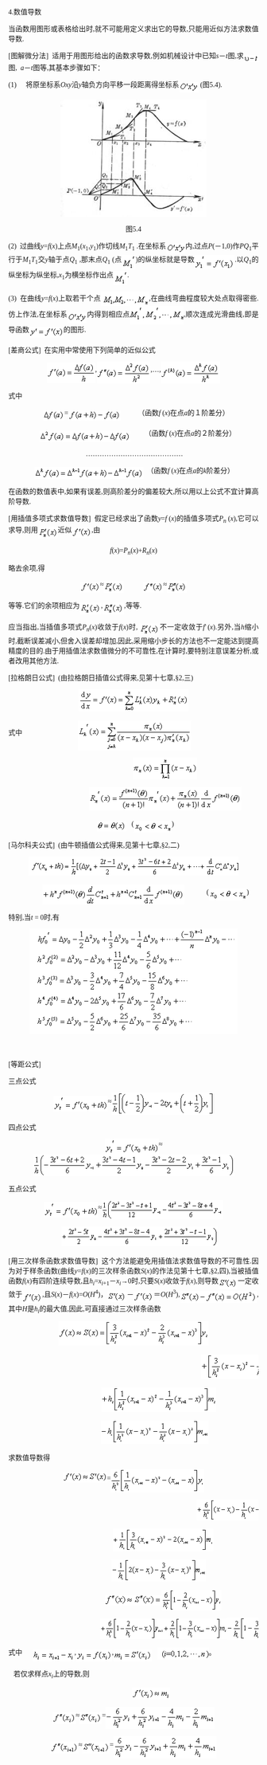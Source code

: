 <div class=Section1>
<p style='text-align:justify;text-justify:inter-ideograph'><span lang=EN-US
style='font-family:"Times New Roman"'>4.</span><span lang=ZH-CN>数值导数</span></p>
<p style='text-align:justify;text-justify:inter-ideograph'><span lang=ZH-CN>当函数用图形或表格给出时</span><span
lang=EN-US style='font-family:"Times New Roman"'>,</span><span lang=ZH-CN>就不可能用定义求出它的导数</span><span
lang=EN-US style='font-family:"Times New Roman"'>,</span><span lang=ZH-CN>只能用近似方法求数值导数</span><span
lang=EN-US style='font-family:"Times New Roman"'>.</span></p>
<p style='text-align:justify;text-justify:inter-ideograph'><span lang=EN-US
style='font-family:"Times New Roman"'>[</span><span lang=ZH-CN>图解微分法</span><span
lang=EN-US style='font-family:"Times New Roman"'>]&nbsp; </span><span
lang=ZH-CN>适用于用图形给出的函数求导数</span><span lang=EN-US style='font-family:"Times New Roman"'>,</span><span
lang=ZH-CN>例如机械设计中已知</span><i><span lang=EN-US style='font-family:"Times New Roman"'>s</span></i><span
lang=ZH-CN>－</span><i><span lang=EN-US style='font-family:"Times New Roman"'>t</span></i><span
lang=ZH-CN>图</span><span lang=EN-US style='font-family:"Times New Roman"'>,</span><span
lang=ZH-CN>求</span><i><sub><span lang=EN-US style='font-family:"Times New Roman"'><img
width=30 height=14 src="res/17e9d95da129bdd93c34fb6cc6aaaa52_5468_files/image002.gif"
u1:shapes="_x0000_i1025" align=absmiddle></span></sub></i><span lang=ZH-CN>图</span><span
lang=EN-US style='font-family:"Times New Roman"'>,&nbsp; <i>a</i></span><span
lang=ZH-CN>－</span><i><span lang=EN-US style='font-family:"Times New Roman"'>t</span></i><span
lang=ZH-CN>图等</span><span lang=EN-US style='font-family:"Times New Roman"'>,</span><span
lang=ZH-CN>其基本步骤如下：</span></p>
<p style='text-align:justify;text-justify:inter-ideograph'><span lang=EN-US
style='font-family:"Times New Roman"'>(1)</span><span lang=EN-US
style='font-size:7.0pt;font-family:"Times New Roman"'>&nbsp;&nbsp;&nbsp;&nbsp;&nbsp;&nbsp;&nbsp;
</span><span lang=ZH-CN>将原坐标系</span><i><span lang=EN-US style='font-family:
"Times New Roman"'>Oxy</span></i><span lang=ZH-CN>沿</span><i><span lang=EN-US
style='font-family:"Times New Roman"'>y</span></i><span lang=ZH-CN>轴负方向平移一段距离得坐标系</span><sub><span
lang=EN-US style='font-size:10.5pt;font-family:"Times New Roman"'><img
width=39 height=21 src="res/17e9d95da129bdd93c34fb6cc6aaaa52_5468_files/image004.gif"
u1:shapes="_x0000_i1026" align=absmiddle></span></sub><span lang=EN-US
style='font-family:"Times New Roman"'> (</span><span lang=ZH-CN>图</span><span
lang=EN-US style='font-family:"Times New Roman"'>5.4).</span></p>
<p align=center style='text-align:center'><span lang=EN-US style='font-family:
"Times New Roman"'><img width=294 height=235
src="res/17e9d95da129bdd93c34fb6cc6aaaa52_5468_files/image006.jpg" u1:shapes="_x0000_i1027"
align=absmiddle></span></p>
<p align=center style='text-align:center'><span lang=ZH-CN style='font-family:
宋体_GB2312'>图</span><span lang=EN-US style='font-family:"Times New Roman"'>5.4</span></p>
<p style='text-align:justify;text-justify:inter-ideograph'><span lang=EN-US
style='font-family:"Times New Roman"'>(2)&nbsp; </span><span lang=ZH-CN>过曲线</span><i><span
lang=EN-US style='font-family:"Times New Roman"'>y</span></i><span lang=EN-US
style='font-family:"Times New Roman"'>=<i>f</i>(<i>x</i>)</span><span
lang=ZH-CN>上点</span><i><span lang=EN-US style='font-family:"Times New Roman"'>M</span></i><sub><span
lang=EN-US style='font-family:"Times New Roman"'>1</span></sub><span
lang=EN-US style='font-family:"Times New Roman"'>(<i>x</i><sub>1</sub>,<i>y</i><sub>1</sub>)</span><span
lang=ZH-CN>作切线</span><i><span lang=EN-US style='font-family:"Times New Roman"'>M</span></i><sub><span
lang=EN-US style='font-family:"Times New Roman"'>1</span></sub><i><span
lang=EN-US style='font-family:"Times New Roman"'>T</span></i><sub><span
lang=EN-US style='font-family:"Times New Roman"'>1</span></sub><span
lang=EN-US style='font-family:"Times New Roman"'> .</span><span lang=ZH-CN>在坐标系</span><sub><span
lang=EN-US style='font-size:10.5pt;font-family:"Times New Roman"'><img
width=39 height=21 src="res/17e9d95da129bdd93c34fb6cc6aaaa52_5468_files/image007.gif"
u1:shapes="_x0000_i1035" align=absmiddle></span></sub><span lang=ZH-CN>内</span><span
lang=EN-US style='font-family:"Times New Roman"'>,</span><span lang=ZH-CN>过点</span><i><span
lang=EN-US style='font-family:"Times New Roman"'>P</span></i><span lang=EN-US
style='font-family:"Times New Roman"'>(</span><span lang=ZH-CN>－</span><span
lang=EN-US style='font-family:"Times New Roman"'>1,0)</span><span lang=ZH-CN>作</span><i><span
lang=EN-US style='font-family:"Times New Roman"'>PQ</span></i><sub><span
lang=EN-US style='font-family:"Times New Roman"'>1</span></sub><span
lang=ZH-CN>平行于</span><i><span lang=EN-US style='font-family:"Times New Roman"'>M</span></i><sub><span
lang=EN-US style='font-family:"Times New Roman"'>1</span></sub><i><span
lang=EN-US style='font-family:"Times New Roman"'>T</span></i><sub><span
lang=EN-US style='font-family:"Times New Roman"'>1</span></sub><span
lang=ZH-CN>交</span><i><span lang=EN-US style='font-family:"Times New Roman"'>y</span></i><span
lang=ZH-CN>轴于点</span><i><span lang=EN-US style='font-family:"Times New Roman"'>Q</span></i><sub><span
lang=EN-US style='font-family:"Times New Roman"'>1</span></sub><span
lang=EN-US style='font-family:"Times New Roman"'> ,</span><span lang=ZH-CN>那末点</span><i><span
lang=EN-US style='font-family:"Times New Roman"'>Q</span></i><sub><span
lang=EN-US style='font-family:"Times New Roman"'>1</span></sub><span
lang=EN-US style='font-family:"Times New Roman"'> (</span><span lang=ZH-CN>点</span><sub><span
lang=EN-US style='font-size:10.5pt;font-family:"Times New Roman"'><img
width=28 height=29 src="res/17e9d95da129bdd93c34fb6cc6aaaa52_5468_files/image009.gif"
u1:shapes="_x0000_i1036" align=absmiddle></span></sub><span lang=EN-US
style='font-family:"Times New Roman"'>)</span><span lang=ZH-CN>的纵坐标就是导数</span><sub><span
lang=EN-US style='font-size:10.5pt;font-family:"Times New Roman"'><img
width=81 height=29 src="res/17e9d95da129bdd93c34fb6cc6aaaa52_5468_files/image011.gif"
u1:shapes="_x0000_i1037" align=absmiddle></span></sub><span lang=EN-US
style='font-family:"Times New Roman"'>.</span><span lang=ZH-CN>以</span><i><span
lang=EN-US style='font-family:"Times New Roman"'>Q</span></i><sub><span
lang=EN-US style='font-family:"Times New Roman"'>1</span></sub><span
lang=ZH-CN>的纵坐标为纵坐标</span><span lang=EN-US style='font-family:"Times New Roman"'>,<i>x</i><sub>1</sub></span><span
lang=ZH-CN>为横坐标作出点</span><sub><span lang=EN-US style='font-size:10.5pt;
font-family:"Times New Roman"'><img width=28 height=28
src="res/17e9d95da129bdd93c34fb6cc6aaaa52_5468_files/image013.gif" u1:shapes="_x0000_i1038"
align=absmiddle></span></sub><span lang=EN-US style='font-family:"Times New Roman"'>.</span></p>
<p style='text-align:justify;text-justify:inter-ideograph'><span lang=EN-US
style='font-family:"Times New Roman"'>(3) &nbsp;</span><span lang=ZH-CN>在曲线</span><i><span
lang=EN-US style='font-family:"Times New Roman"'>y</span></i><span lang=EN-US
style='font-family:"Times New Roman"'>=<i>f</i>(<i>x</i>)</span><span
lang=ZH-CN>上取若干个点</span><span lang=EN-US style='font-family:"Times New Roman"'><img
width=97 height=29 src="res/17e9d95da129bdd93c34fb6cc6aaaa52_5468_files/1.gif" align=absmiddle>,</span><span
lang=ZH-CN>在曲线弯曲程度较大处点取得密些</span><span lang=EN-US style='font-family:"Times New Roman"'>.</span><span
lang=ZH-CN>仿上作法</span><span lang=EN-US style='font-family:"Times New Roman"'>,</span><span
lang=ZH-CN>在坐标系</span><sub><span lang=EN-US style='font-size:10.5pt;font-family:
"Times New Roman"'><img width=39 height=21
src="res/17e9d95da129bdd93c34fb6cc6aaaa52_5468_files/image017.gif" u1:shapes="_x0000_i1040"
align=texttop></span></sub><span lang=ZH-CN>内得到相应点</span><span lang=EN-US
style='font-family:"Times New Roman"'><img width=108 height=36
src="res/17e9d95da129bdd93c34fb6cc6aaaa52_5468_files/2.gif" align=absmiddle>,</span><span lang=ZH-CN>顺次连成光滑曲线</span><span
lang=EN-US style='font-family:"Times New Roman"'>,</span><span lang=ZH-CN>即是导函数</span><sub><span
lang=EN-US style='font-size:10.5pt;font-family:"Times New Roman"'><img
width=69 height=21 src="res/17e9d95da129bdd93c34fb6cc6aaaa52_5468_files/image024.gif"
u1:shapes="_x0000_i1044" align=absmiddle></span></sub><span lang=ZH-CN>的图形</span><span
lang=EN-US style='font-family:"Times New Roman"'>.</span></p>
<p style='text-align:justify;text-justify:inter-ideograph'><span lang=EN-US
style='font-family:"Times New Roman"'>[</span><span lang=ZH-CN>差商公式</span><span
lang=EN-US style='font-family:"Times New Roman"'>]&nbsp; </span><span
lang=ZH-CN>在实用中常使用下列简单的近似公式</span></p>
<p align=center style='text-align:center'><sub><span lang=EN-US
style='font-size:10.5pt;font-family:"Times New Roman"'><img width=97 height=41
src="res/17e9d95da129bdd93c34fb6cc6aaaa52_5468_files/image026.gif" u1:shapes="_x0000_i1045"
align=absmiddle></span></sub><span lang=EN-US style='font-family:"Times New Roman"'>,</span><sub><span
lang=EN-US style='font-size:10.5pt;font-family:"Times New Roman"'><img
width=108 height=44 src="res/17e9d95da129bdd93c34fb6cc6aaaa52_5468_files/image028.gif"
u1:shapes="_x0000_i1046" align=absmiddle></span></sub><span lang=EN-US
style='font-family:"Times New Roman"'>,…,</span><sub><span lang=EN-US
style='font-size:10.5pt;font-family:"Times New Roman"'><img width=119
height=44 src="res/17e9d95da129bdd93c34fb6cc6aaaa52_5468_files/image030.gif"
u1:shapes="_x0000_i1047" align=absmiddle></span></sub></p>
<p style='text-align:justify;text-justify:inter-ideograph'><span lang=ZH-CN>式中</span></p>
<p align=center style='text-align:center'><span lang=EN-US style='font-family:
"Times New Roman"'>&nbsp;&nbsp; </span><sub><span lang=EN-US style='font-size:
10.5pt;font-family:"Times New Roman"'><img width=43 height=21
src="res/17e9d95da129bdd93c34fb6cc6aaaa52_5468_files/image032.gif" u1:shapes="_x0000_i1048"
align=absmiddle></span></sub><span lang=EN-US style='font-family:"Times New Roman"'>=</span><sub><span
lang=EN-US style='font-size:10.5pt;font-family:"Times New Roman"'><img
width=105 height=21 src="res/17e9d95da129bdd93c34fb6cc6aaaa52_5468_files/image034.gif"
u1:shapes="_x0000_i1049" align=absmiddle></span></sub><span lang=EN-US
style='font-family:"Times New Roman"'>&nbsp;&nbsp;&nbsp;
&nbsp;&nbsp;&nbsp;&nbsp;&nbsp; </span><span lang=ZH-CN>（函数</span><i><span
lang=EN-US style='font-family:"Times New Roman"'>f </span></i><span lang=EN-US
style='font-family:"Times New Roman"'>(<i>x</i>)</span><span lang=ZH-CN>在点</span><i><span
lang=EN-US style='font-family:"Times New Roman"'>a</span></i><span lang=ZH-CN>的１阶差分）</span></p>
<p align=center style='text-align:center'><span lang=ZH-CN>　</span><span
lang=ZH-CN style='font-family:"Times New Roman"'> </span><sub><span lang=EN-US
style='font-size:10.5pt;font-family:"Times New Roman"'><img width=183
height=24 src="res/17e9d95da129bdd93c34fb6cc6aaaa52_5468_files/image036.gif"
u1:shapes="_x0000_i1050" align=absmiddle></span></sub><span lang=EN-US
style='font-family:"Times New Roman"'>&nbsp;&nbsp;</span><span lang=ZH-CN>　</span><span
lang=EN-US style='font-family:"Times New Roman"'>&nbsp; </span><span
lang=ZH-CN>（函数</span><i><span lang=EN-US style='font-family:"Times New Roman"'>f
</span></i><span lang=EN-US style='font-family:"Times New Roman"'>(<i>x</i>)</span><span
lang=ZH-CN>在点</span><i><span lang=EN-US style='font-family:"Times New Roman"'>a</span></i><span
lang=ZH-CN>的２阶差分）</span></p>
<p align=center style='text-align:center'><span lang=EN-US style='font-family:
"Times New Roman"'>&nbsp;……………………………………</span></p>
<p align=center style='text-align:center'><span lang=EN-US style='font-family:
"Times New Roman"'>&nbsp;</span><sub><span lang=EN-US style='font-size:10.5pt;
font-family:"Times New Roman"'><img width=219 height=24
src="res/17e9d95da129bdd93c34fb6cc6aaaa52_5468_files/image038.gif" u1:shapes="_x0000_i1051"
align=absmiddle></span></sub><span lang=EN-US style='font-family:"Times New Roman"'>&nbsp;
</span><span lang=ZH-CN>（函数</span><i><span lang=EN-US style='font-family:"Times New Roman"'>f
</span></i><span lang=EN-US style='font-family:"Times New Roman"'>(<i>x</i>)</span><span
lang=ZH-CN>在点</span><i><span lang=EN-US style='font-family:"Times New Roman"'>a</span></i><span
lang=ZH-CN>的</span><i><span lang=EN-US style='font-family:"Times New Roman"'>k</span></i><span
lang=ZH-CN>阶差分）</span></p>
<p style='text-align:justify;text-justify:inter-ideograph'><span lang=ZH-CN>在函数的数值表中</span><span
lang=EN-US style='font-family:"Times New Roman"'>,</span><span lang=ZH-CN>如果有误差</span><span
lang=EN-US style='font-family:"Times New Roman"'>,</span><span lang=ZH-CN>则高阶差分的偏差较大</span><span
lang=EN-US style='font-family:"Times New Roman"'>,</span><span lang=ZH-CN>所以用以上公式不宜计算高阶导数</span><span
lang=EN-US style='font-family:"Times New Roman"'>.</span></p>
<p style='text-align:justify;text-justify:inter-ideograph'><span lang=EN-US
style='font-family:"Times New Roman"'>[</span><span lang=ZH-CN>用插值多项式求数值导数</span><span
lang=EN-US style='font-family:"Times New Roman"'>]&nbsp; </span><span
lang=ZH-CN>假定已经求出了函数</span><i><span lang=EN-US style='font-family:"Times New Roman"'>y</span></i><span
lang=EN-US style='font-family:"Times New Roman"'>=<i>f </i>(<i>x</i>)</span><span
lang=ZH-CN>的插值多项式</span><i><span lang=EN-US style='font-family:"Times New Roman"'>P<sub>n</sub></span></i><span
lang=EN-US style='font-family:"Times New Roman"'> (<i>x</i>),</span><span
lang=ZH-CN>它可以求导</span><span lang=EN-US style='font-family:"Times New Roman"'>,</span><span
lang=ZH-CN>则用</span><sub><span lang=EN-US style='font-size:10.5pt;font-family:
"Times New Roman"'><img width=40 height=24
src="res/17e9d95da129bdd93c34fb6cc6aaaa52_5468_files/image040.gif" u1:shapes="_x0000_i1052"
align=absmiddle></span></sub><span lang=ZH-CN>近似</span><sub><span lang=EN-US
style='font-size:10.5pt;font-family:"Times New Roman"'><img width=40 height=21
src="res/17e9d95da129bdd93c34fb6cc6aaaa52_5468_files/image042.gif" u1:shapes="_x0000_i1053"
align=absmiddle></span></sub><span lang=EN-US style='font-family:"Times New Roman"'>,</span><span
lang=ZH-CN>由</span></p>
<p align=center style='text-align:center'><i><span lang=EN-US style='font-family:
"Times New Roman"'>f</span></i><span lang=EN-US style='font-family:"Times New Roman"'>(<i>x</i>)=<i>P<sub>n</sub></i>(<i>x</i>)+<i>R<sub>n</sub></i>(<i>x</i>)</span></p>
<p style='text-align:justify;text-justify:inter-ideograph'><span lang=ZH-CN>略去余项</span><span
lang=EN-US style='font-family:"Times New Roman"'>,</span><span lang=ZH-CN>得</span></p>
<p align=center style='text-align:center'><sub><span lang=EN-US
style='font-size:10.5pt;font-family:"Times New Roman"'><img width=40 height=21
src="res/17e9d95da129bdd93c34fb6cc6aaaa52_5468_files/image044.gif" u1:shapes="_x0000_i1054"
align=absmiddle></span></sub><span lang=EN-US style='font-family:"Times New Roman"'>≈</span><sub><span
lang=EN-US style='font-size:10.5pt;font-family:"Times New Roman"'><img
width=40 height=24 src="res/17e9d95da129bdd93c34fb6cc6aaaa52_5468_files/image045.gif"
u1:shapes="_x0000_i1055" align=absmiddle></span></sub><span lang=EN-US
style='font-family:"Times New Roman"'>&nbsp;&nbsp;&nbsp;&nbsp;&nbsp;&nbsp;&nbsp;&nbsp;&nbsp;&nbsp;
</span><sub><span lang=EN-US style='font-size:10.5pt;font-family:"Times New Roman"'><img
width=41 height=21 src="res/17e9d95da129bdd93c34fb6cc6aaaa52_5468_files/image047.gif"
u1:shapes="_x0000_i1056" align=absmiddle></span></sub><span lang=EN-US
style='font-family:"Times New Roman"'>≈</span><sub><span lang=EN-US
style='font-size:10.5pt;font-family:"Times New Roman"'><img width=40 height=24
src="res/17e9d95da129bdd93c34fb6cc6aaaa52_5468_files/image049.gif" u1:shapes="_x0000_i1057"
align=absmiddle></span></sub></p>
<p style='text-align:justify;text-justify:inter-ideograph'><span lang=ZH-CN>等等</span><span
lang=EN-US style='font-family:"Times New Roman"'>.</span><span lang=ZH-CN>它们的余项相应为</span><sub><span
lang=EN-US style='font-size:10.5pt;font-family:"Times New Roman"'><img
width=43 height=24 src="res/17e9d95da129bdd93c34fb6cc6aaaa52_5468_files/image051.gif"
u1:shapes="_x0000_i1058" align=absmiddle></span></sub><span lang=EN-US
style='font-family:"Times New Roman"'>,</span><sub><span lang=EN-US
style='font-size:10.5pt;font-family:"Times New Roman"'><img width=43 height=24
src="res/17e9d95da129bdd93c34fb6cc6aaaa52_5468_files/image053.gif" u1:shapes="_x0000_i1059"
align=absmiddle></span></sub><span lang=EN-US style='font-family:"Times New Roman"'>,</span><span
lang=ZH-CN>等等</span><span lang=EN-US style='font-family:"Times New Roman"'>.</span></p>
<p style='text-align:justify;text-justify:inter-ideograph'><span lang=ZH-CN>应当指出</span><span
lang=EN-US style='font-family:"Times New Roman"'>,</span><span lang=ZH-CN>当插值多项式</span><i><span
lang=EN-US style='font-family:"Times New Roman"'>P<sub>n</sub></span></i><span
lang=EN-US style='font-family:"Times New Roman"'>(<i>x</i>)</span><span
lang=ZH-CN>收敛于</span><i><span lang=EN-US style='font-family:"Times New Roman"'>f</span></i><span
lang=EN-US style='font-family:"Times New Roman"'>(<i>x</i>)</span><span
lang=ZH-CN>时</span><span lang=EN-US style='font-family:"Times New Roman"'>, </span><sub><span
lang=EN-US style='font-size:10.5pt;font-family:"Times New Roman"'><img
width=40 height=24 src="res/17e9d95da129bdd93c34fb6cc6aaaa52_5468_files/image055.gif"
u1:shapes="_x0000_i1060" align=absmiddle></span></sub><span lang=ZH-CN>不一定收敛于</span><i><span
lang=EN-US style='font-family:"Times New Roman"'>f</span></i><span lang=EN-US
style='font-family:"Times New Roman"'>'</span><span lang=EN-US
style='font-size:7.5pt;font-family:"Times New Roman"'> </span><span lang=EN-US
style='font-family:"Times New Roman"'>(<i>x</i>).</span><span lang=ZH-CN>另外</span><span
lang=EN-US style='font-family:"Times New Roman"'>,</span><span lang=ZH-CN>当</span><i><span
lang=EN-US style='font-family:"Times New Roman"'>h</span></i><span lang=ZH-CN>缩小时</span><span
lang=EN-US style='font-family:"Times New Roman"'>,</span><span lang=ZH-CN>截断误差减小</span><span
lang=EN-US style='font-family:"Times New Roman"'>,</span><span lang=ZH-CN>但舍入误差却增加</span><span
lang=EN-US style='font-family:"Times New Roman"'>,</span><span lang=ZH-CN>因此</span><span
lang=EN-US style='font-family:"Times New Roman"'>,</span><span lang=ZH-CN>采用缩小步长的方法也不一定能达到提高精度的目的</span><span
lang=EN-US style='font-family:"Times New Roman"'>.</span><span lang=ZH-CN>由于用插值法求数值微分的不可靠性</span><span
lang=EN-US style='font-family:"Times New Roman"'>,</span><span lang=ZH-CN>在计算时</span><span
lang=EN-US style='font-family:"Times New Roman"'>,</span><span lang=ZH-CN>要特别注意误差分析</span><span
lang=EN-US style='font-family:"Times New Roman"'>,</span><span lang=ZH-CN>或者改用其他方法</span><span
lang=EN-US style='font-family:"Times New Roman"'>.</span></p>
<p style='text-align:justify;text-justify:inter-ideograph'><span lang=EN-US
style='font-family:"Times New Roman"'>[</span><span lang=ZH-CN>拉格朗日公式</span><span
lang=EN-US style='font-family:"Times New Roman"'>]&nbsp; (</span><span
lang=ZH-CN>由拉格朗日插值公式得来</span><span lang=EN-US style='font-family:"Times New Roman"'>,</span><span
lang=ZH-CN>见第十七章</span><span lang=EN-US style='font-family:"Times New Roman"'>,§2,</span><span
lang=ZH-CN>三</span><span lang=EN-US style='font-family:"Times New Roman"'>)</span></p>
<p align=center style='text-align:center'><sub><span lang=EN-US
style='font-size:10.5pt;font-family:"Times New Roman"'><img width=220
height=45 src="res/17e9d95da129bdd93c34fb6cc6aaaa52_5468_files/image057.gif"
u1:shapes="_x0000_i1061"></span></sub></p>
<p><span lang=ZH-CN>式中</span><span lang=EN-US style='font-family:"Times New Roman"'>&nbsp;&nbsp;&nbsp;&nbsp;&nbsp;&nbsp;&nbsp;&nbsp;&nbsp;&nbsp;&nbsp;&nbsp;&nbsp;&nbsp;&nbsp;&nbsp;&nbsp;&nbsp;&nbsp;
&nbsp;&nbsp;&nbsp; &nbsp;&nbsp;&nbsp;&nbsp;&nbsp;&nbsp;&nbsp;&nbsp;</span><sub><span
lang=EN-US style='font-size:10.5pt;font-family:"Times New Roman"'><img
width=228 height=60 src="res/17e9d95da129bdd93c34fb6cc6aaaa52_5468_files/image059.gif"
u1:shapes="_x0000_i1062" align=absmiddle></span></sub></p>
<p align=center style='text-align:center'><span lang=EN-US style='font-family:
"Times New Roman"'>&nbsp;&nbsp;&nbsp;&nbsp;&nbsp;&nbsp;&nbsp;&nbsp;&nbsp;&nbsp;&nbsp;&nbsp;&nbsp;&nbsp;&nbsp;&nbsp;&nbsp;&nbsp;&nbsp;&nbsp;
&nbsp;&nbsp;&nbsp;&nbsp;&nbsp;
&nbsp;&nbsp;&nbsp;&nbsp;&nbsp;&nbsp;&nbsp;&nbsp;&nbsp;</span><sub><span
lang=EN-US style='font-size:10.5pt;font-family:"Times New Roman"'><img
width=129 height=45 src="res/17e9d95da129bdd93c34fb6cc6aaaa52_5468_files/image061.gif"
u1:shapes="_x0000_i1063" align=absmiddle></span></sub></p>
<p align=center style='text-align:center'><span lang=EN-US style='font-family:
"Times New Roman"'>&nbsp;&nbsp;&nbsp;&nbsp;&nbsp;&nbsp;&nbsp;&nbsp;&nbsp;&nbsp;&nbsp;&nbsp;&nbsp;&nbsp;&nbsp;&nbsp;&nbsp;&nbsp;&nbsp;&nbsp;
&nbsp;&nbsp;&nbsp;&nbsp;&nbsp;
&nbsp;&nbsp;&nbsp;&nbsp;&nbsp;&nbsp;&nbsp;&nbsp;&nbsp;</span><sub><span
lang=EN-US style='font-size:10.5pt;font-family:"Times New Roman"'><img
width=307 height=47 src="res/17e9d95da129bdd93c34fb6cc6aaaa52_5468_files/image063.gif"
u1:shapes="_x0000_i1064"></span></sub></p>
<p align=center style='text-align:center'><span lang=EN-US style='font-family:
"Times New Roman"'>&nbsp; </span><sub><span lang=EN-US style='font-size:10.5pt;
font-family:"Times New Roman"'><img width=60 height=21
src="res/17e9d95da129bdd93c34fb6cc6aaaa52_5468_files/image065.gif" u1:shapes="_x0000_i1065"
align=absmiddle></span></sub><span lang=EN-US style='font-family:"Times New Roman"'>&nbsp;&nbsp;
(</span><sub><span lang=EN-US style='font-size:10.5pt;font-family:"Times New Roman"'><img
width=76 height=24 src="res/17e9d95da129bdd93c34fb6cc6aaaa52_5468_files/image067.gif"
u1:shapes="_x0000_i1066" align=absmiddle></span></sub><span lang=EN-US
style='font-family:"Times New Roman"'>)</span></p>
<p style='text-align:justify;text-justify:inter-ideograph'><span lang=EN-US
style='font-family:"Times New Roman"'>[</span><span lang=ZH-CN>马尔科夫公式</span><span
lang=EN-US style='font-family:"Times New Roman"'>]&nbsp; (</span><span
lang=ZH-CN>由牛顿插值公式得来</span><span lang=EN-US style='font-family:"Times New Roman"'>,</span><span
lang=ZH-CN>见第十七章</span><span lang=EN-US style='font-family:"Times New Roman"'>,§2,</span><span
lang=ZH-CN>二</span><span lang=EN-US style='font-family:"Times New Roman"'>)</span></p>
<p align=center style='text-align:center'><span lang=EN-US style='font-family:
"Times New Roman"'><img width=424 height=38 src="res/17e9d95da129bdd93c34fb6cc6aaaa52_5468_files/3.gif"></span></p>
<p align=center style='text-align:center'><span lang=EN-US style='font-family:
"Times New Roman"'>&nbsp;&nbsp;&nbsp;&nbsp;&nbsp;&nbsp;&nbsp;&nbsp;&nbsp;&nbsp;&nbsp;&nbsp;&nbsp;
</span><sub><span lang=EN-US style='font-size:10.5pt;font-family:"Times New Roman"'><img
width=285 height=41 src="res/17e9d95da129bdd93c34fb6cc6aaaa52_5468_files/image071.gif"
u1:shapes="_x0000_i1068" align=absmiddle></span></sub><span lang=EN-US
style='font-family:"Times New Roman"'>&nbsp;&nbsp;&nbsp;&nbsp;&nbsp;&nbsp;&nbsp;&nbsp;&nbsp;&nbsp;&nbsp;&nbsp;
(</span><sub><span lang=EN-US style='font-size:10.5pt;font-family:"Times New Roman"'><img
width=76 height=24 src="res/17e9d95da129bdd93c34fb6cc6aaaa52_5468_files/image073.gif"
u1:shapes="_x0000_i1069" align=absmiddle></span></sub><span lang=EN-US
style='font-family:"Times New Roman"'>)</span></p>
<p style='text-align:justify;text-justify:inter-ideograph'><span lang=ZH-CN>特别</span><span
lang=EN-US style='font-family:"Times New Roman"'>,</span><span lang=ZH-CN>当</span><i><span
lang=EN-US style='font-family:"Times New Roman"'>t </span></i><span lang=EN-US
style='font-family:"Times New Roman"'>= 0</span><span lang=ZH-CN>时</span><span
lang=EN-US style='font-family:"Times New Roman"'>,</span><span lang=ZH-CN>有</span></p>
<p align=center style='text-align:center'><span lang=EN-US style='font-family:
"Times New Roman"'><img width=420 height=211 src="res/17e9d95da129bdd93c34fb6cc6aaaa52_5468_files/4.gif"></span></p>
<p align=center style='text-align:center'><span lang=EN-US style='font-family:
"Times New Roman"'>&nbsp;&nbsp;&nbsp;&nbsp;&nbsp;&nbsp;&nbsp;&nbsp;&nbsp;&nbsp;&nbsp;&nbsp;&nbsp;
</span></p>
<p style='text-align:justify;text-justify:inter-ideograph'><span lang=EN-US
style='font-family:"Times New Roman"'>[</span><span lang=ZH-CN>等距公式</span><span
lang=EN-US style='font-family:"Times New Roman"'>]</span></p>
<p style='text-align:justify;text-justify:inter-ideograph'><span lang=ZH-CN>三点公式</span></p>
<p align=center style='text-align:center'><sub><span lang=EN-US
style='font-size:10.5pt;font-family:"Times New Roman"'><img width=109
height=31 src="res/17e9d95da129bdd93c34fb6cc6aaaa52_5468_files/image085.gif"
u1:shapes="_x0000_i1075" align=absmiddle></span></sub><span lang=EN-US
style='font-family:"Times New Roman"'>≈</span><sub><span lang=EN-US
style='font-size:10.5pt;font-family:"Times New Roman"'><img width=205
height=45 src="res/17e9d95da129bdd93c34fb6cc6aaaa52_5468_files/image087.gif"
u1:shapes="_x0000_i1076" align=absmiddle></span></sub></p>
<p style='text-align:justify;text-justify:inter-ideograph'><span lang=ZH-CN>四点公式</span></p>
<p align=center style='text-align:center'><sub><span lang=EN-US
style='font-size:10.5pt;font-family:"Times New Roman"'><img width=109
height=31 src="res/17e9d95da129bdd93c34fb6cc6aaaa52_5468_files/image089.gif"
u1:shapes="_x0000_i1077" align=absmiddle></span></sub><span lang=EN-US
style='font-family:"Times New Roman"'>≈</span><sub><span lang=EN-US
style='font-size:10.5pt;font-family:"Times New Roman"'><img width=405
height=44 src="res/17e9d95da129bdd93c34fb6cc6aaaa52_5468_files/image091.gif"
u1:shapes="_x0000_i1078" align=absmiddle></span></sub></p>
<p style='text-align:justify;text-justify:inter-ideograph'><span lang=ZH-CN>五点公式</span></p>
<p align=center style='text-align:center'><sub><span lang=EN-US
style='font-size:10.5pt;font-family:"Times New Roman"'><img width=109
height=31 src="res/17e9d95da129bdd93c34fb6cc6aaaa52_5468_files/image092.gif"
u1:shapes="_x0000_i1079" align=absmiddle></span></sub><span lang=EN-US
style='font-family:"Times New Roman"'>≈</span><sub><span lang=EN-US
style='font-size:10.5pt;font-family:"Times New Roman"'><img width=244
height=39 src="res/17e9d95da129bdd93c34fb6cc6aaaa52_5468_files/image094.gif"
u1:shapes="_x0000_i1080" align=absmiddle></span></sub></p>
<p align=center style='text-align:center'><span lang=EN-US style='font-family:
"Times New Roman"'>&nbsp;&nbsp;&nbsp;&nbsp;&nbsp;&nbsp; </span><sub><span
lang=EN-US style='font-size:10.5pt;font-family:"Times New Roman"'><img
width=315 height=40 src="res/17e9d95da129bdd93c34fb6cc6aaaa52_5468_files/image096.gif"
u1:shapes="_x0000_i1081"></span></sub></p>
<p style='text-align:justify;text-justify:inter-ideograph'><span lang=EN-US
style='font-family:"Times New Roman"'>[</span><span lang=ZH-CN>用三次样条函数求数值导数</span><span
lang=EN-US style='font-family:"Times New Roman"'>]&nbsp; </span><span
lang=ZH-CN>这个方法能避免用插值法求数值导数的不可靠性</span><span lang=EN-US style='font-family:
"Times New Roman"'>.</span><span lang=ZH-CN>因为对于样条函数</span><span lang=EN-US
style='font-family:"Times New Roman"'>(</span><span lang=ZH-CN>曲线</span><i><span
lang=EN-US style='font-family:"Times New Roman"'>y</span></i><span lang=EN-US
style='font-family:"Times New Roman"'>=<i>f</i>(<i>x</i>)</span><span
lang=ZH-CN>的三次样条函数</span><i><span lang=EN-US style='font-family:"Times New Roman"'>S</span></i><span
lang=EN-US style='font-family:"Times New Roman"'>(<i>x</i>)</span><span
lang=ZH-CN>的作法见第十七章</span><span lang=EN-US style='font-family:"Times New Roman"'>,§2,</span><span
lang=ZH-CN>四</span><span lang=EN-US style='font-family:"Times New Roman"'>),</span><span
lang=ZH-CN>当被插值函数</span><i><span lang=EN-US style='font-family:"Times New Roman"'>f</span></i><span
lang=EN-US style='font-family:"Times New Roman"'>(<i>x</i>)</span><span
lang=ZH-CN>有四阶连续导数</span><span lang=EN-US style='font-family:"Times New Roman"'>,</span><span
lang=ZH-CN>且</span><i><span lang=EN-US style='font-family:"Times New Roman"'>h<sub>i</sub></span></i><span
lang=EN-US style='font-family:"Times New Roman"'>=<i>x<sub>i</sub></i><sub>+1</sub></span><span
lang=ZH-CN>－</span><i><span lang=EN-US style='font-family:"Times New Roman"'>x<sub>i</sub></span></i><span
lang=EN-US style='font-family:"Times New Roman"'>→0</span><span lang=ZH-CN>时</span><span
lang=EN-US style='font-family:"Times New Roman"'>,</span><span lang=ZH-CN>只要</span><i><span
lang=EN-US style='font-family:"Times New Roman"'>S</span></i><span lang=EN-US
style='font-family:"Times New Roman"'>(<i>x</i>)</span><span lang=ZH-CN>收敛于</span><i><span
lang=EN-US style='font-family:"Times New Roman"'>f</span></i><span lang=EN-US
style='font-family:"Times New Roman"'>(<i>x</i>),</span><span lang=ZH-CN>则导数</span><sub><span
lang=EN-US style='font-size:10.5pt;font-family:"Times New Roman"'><img
width=39 height=21 src="res/17e9d95da129bdd93c34fb6cc6aaaa52_5468_files/image098.gif"
u1:shapes="_x0000_i1082" align=absmiddle></span></sub><span lang=ZH-CN>一定收敛于</span><sub><span
lang=EN-US style='font-size:10.5pt;font-family:"Times New Roman"'><img
width=40 height=21 src="res/17e9d95da129bdd93c34fb6cc6aaaa52_5468_files/image100.gif"
u1:shapes="_x0000_i1083" align=texttop></span></sub><span lang=EN-US
style='font-family:"Times New Roman"'>,</span><span lang=ZH-CN>且</span><i><span
lang=EN-US style='font-family:"Times New Roman"'>S</span></i><span lang=EN-US
style='font-family:"Times New Roman"'>(<i>x</i>)</span><span lang=ZH-CN>－</span><i><span
lang=EN-US style='font-family:"Times New Roman"'>f</span></i><span lang=EN-US
style='font-family:"Times New Roman"'>(<i>x</i>)=<i>O</i>(<i>H</i><sup>4</sup>)</span><span
lang=ZH-CN>，</span><sub><span lang=EN-US style='font-size:10.5pt;font-family:
"Times New Roman"'><img width=39 height=21
src="res/17e9d95da129bdd93c34fb6cc6aaaa52_5468_files/image101.gif" u1:shapes="_x0000_i1084"
align=absmiddle></span></sub><span lang=ZH-CN>－</span><sub><span lang=EN-US
style='font-size:10.5pt;font-family:"Times New Roman"'><img width=40 height=21
src="res/17e9d95da129bdd93c34fb6cc6aaaa52_5468_files/image102.gif" u1:shapes="_x0000_i1085"
align=absmiddle></span></sub><span lang=ZH-CN>＝</span><i><span lang=EN-US
style='font-family:"Times New Roman"'>O</span></i><span lang=EN-US
style='font-family:"Times New Roman"'>(<i>H</i><sup>3</sup>),</span><sub><span
lang=EN-US style='font-size:10.5pt;font-family:"Times New Roman"'><img
width=155 height=24 src="res/17e9d95da129bdd93c34fb6cc6aaaa52_5468_files/image104.gif"
u1:shapes="_x0000_i1086" align=absmiddle></span></sub><span lang=EN-US
style='font-family:"Times New Roman"'>,</span><span lang=ZH-CN>其中</span><i><span
lang=EN-US style='font-family:"Times New Roman"'>H</span></i><span lang=ZH-CN>是</span><i><span
lang=EN-US style='font-family:"Times New Roman"'>h<sub>i</sub></span></i><span
lang=ZH-CN>的最大值</span><span lang=EN-US style='font-family:"Times New Roman"'>,</span><span
lang=ZH-CN>因此</span><span lang=EN-US style='font-family:"Times New Roman"'>,</span><span
lang=ZH-CN>可直接通过三次样条函数</span></p>
<p align=center style='text-align:center'><sub><span lang=EN-US
style='font-size:10.5pt;font-family:"Times New Roman"'><img width=302
height=49 src="res/17e9d95da129bdd93c34fb6cc6aaaa52_5468_files/image106.gif"
u1:shapes="_x0000_i1087"></span></sub></p>
<pre style='text-align:justify;text-justify:inter-ideograph' align=center><span
lang=EN-US>&nbsp;&nbsp;&nbsp; </span><sub><span lang=EN-US style='font-size:
10.5pt'>&nbsp;&nbsp;&nbsp;&nbsp;&nbsp;&nbsp;&nbsp;&nbsp;&nbsp;&nbsp;&nbsp;&nbsp;&nbsp;&nbsp;&nbsp;&nbsp;&nbsp;&nbsp;&nbsp;&nbsp;&nbsp;&nbsp;&nbsp;&nbsp;&nbsp;&nbsp;&nbsp;&nbsp;&nbsp;&nbsp;&nbsp;&nbsp;&nbsp;&nbsp;&nbsp;&nbsp;&nbsp;&nbsp;&nbsp;&nbsp;&nbsp;&nbsp;<img
width=214 height=49 src="res/17e9d95da129bdd93c34fb6cc6aaaa52_5468_files/image108.gif"
u1:shapes="_x0000_i1088"></span></sub><span lang=EN-US>&nbsp;&nbsp;</span></pre><pre
style='text-align:center' align=center><sub><span lang=EN-US style='font-size:
10.5pt'>&nbsp;&nbsp;&nbsp;&nbsp;&nbsp;&nbsp;&nbsp;&nbsp;&nbsp;&nbsp;&nbsp; <img
width=231 height=49 src="res/17e9d95da129bdd93c34fb6cc6aaaa52_5468_files/image110.gif"
u1:shapes="_x0000_i1089"></span></sub></pre><pre style='text-align:center'
align=center><sub><span lang=EN-US style='font-size:10.5pt'>&nbsp;&nbsp;&nbsp;&nbsp;&nbsp;&nbsp;&nbsp;&nbsp;&nbsp;&nbsp;<img
width=217 height=47 src="res/17e9d95da129bdd93c34fb6cc6aaaa52_5468_files/image112.gif"
u1:shapes="_x0000_i1090"></span></sub></pre>
<p style='text-align:justify;text-justify:inter-ideograph'><span lang=ZH-CN>求数值导数得</span></p>
<p align=center style='text-align:center'><sub><span lang=EN-US
style='font-size:10.5pt;font-family:"Times New Roman"'><img width=89 height=21
src="res/17e9d95da129bdd93c34fb6cc6aaaa52_5468_files/image114.gif" u1:shapes="_x0000_i1091"></span></sub><span
lang=EN-US style='font-family:"Times New Roman"'>=</span><sub><span lang=EN-US
style='font-size:10.5pt;font-family:"Times New Roman"'><img width=188
height=47 src="res/17e9d95da129bdd93c34fb6cc6aaaa52_5468_files/image116.gif"
u1:shapes="_x0000_i1092" align=absmiddle></span></sub></p>
<pre style='text-align:justify;text-justify:inter-ideograph' align=center><span
lang=EN-US>&nbsp;&nbsp;&nbsp;&nbsp;&nbsp;&nbsp;&nbsp;&nbsp;&nbsp;&nbsp;&nbsp;&nbsp;&nbsp;&nbsp;&nbsp;&nbsp;&nbsp;&nbsp;&nbsp;&nbsp;&nbsp;&nbsp;&nbsp;&nbsp;&nbsp;&nbsp;&nbsp;&nbsp; </span><sub><span
lang=EN-US style='font-size:10.5pt'>&nbsp;&nbsp;&nbsp;&nbsp;&nbsp;&nbsp;&nbsp;&nbsp;&nbsp;&nbsp;&nbsp;&nbsp;&nbsp;&nbsp;&nbsp;&nbsp;<img
width=176 height=42 src="res/17e9d95da129bdd93c34fb6cc6aaaa52_5468_files/image118.gif"
u1:shapes="_x0000_i1093"></span></sub></pre><pre style='text-align:center'
align=center><sub><span lang=EN-US style='font-size:10.5pt'>&nbsp;&nbsp;&nbsp;&nbsp;&nbsp;&nbsp;&nbsp;&nbsp;&nbsp;&nbsp;&nbsp;&nbsp;&nbsp;&nbsp;<img
width=203 height=45 src="res/17e9d95da129bdd93c34fb6cc6aaaa52_5468_files/image120.gif"
u1:shapes="_x0000_i1094"></span></sub></pre><pre style='text-align:center'
align=center><sub><span lang=EN-US style='font-size:10.5pt'>&nbsp;&nbsp;&nbsp;&nbsp;&nbsp;&nbsp;&nbsp;&nbsp;&nbsp;&nbsp;&nbsp;&nbsp;<img
width=190 height=44 src="res/17e9d95da129bdd93c34fb6cc6aaaa52_5468_files/image122.gif"
u1:shapes="_x0000_i1095"></span></sub></pre><pre style='text-align:justify;
text-justify:inter-ideograph' align=center><span lang=EN-US>&nbsp;&nbsp;&nbsp; </span><sub><span
lang=EN-US style='font-size:10.5pt'>&nbsp;&nbsp;&nbsp;&nbsp;&nbsp;&nbsp;&nbsp;&nbsp;&nbsp;&nbsp;&nbsp;&nbsp;&nbsp;&nbsp;&nbsp;&nbsp;&nbsp;&nbsp;&nbsp;<img
width=115 height=21 src="res/17e9d95da129bdd93c34fb6cc6aaaa52_5468_files/image124.gif"
u1:shapes="_x0000_i1096" align=absmiddle><img width=120 height=41
src="res/17e9d95da129bdd93c34fb6cc6aaaa52_5468_files/image126.gif" u1:shapes="_x0000_i1097"
align=absmiddle></span></sub></pre><pre style='text-align:center' align=center><span
lang=EN-US>&nbsp;&nbsp;&nbsp;&nbsp;&nbsp;&nbsp;&nbsp;&nbsp;&nbsp;&nbsp; &nbsp;&nbsp;&nbsp;&nbsp;</span><sub><span
lang=EN-US style='font-size:10.5pt'>&nbsp;&nbsp;&nbsp;&nbsp;&nbsp;&nbsp; <img
width=255 height=41 src="res/17e9d95da129bdd93c34fb6cc6aaaa52_5468_files/image128.gif"
u1:shapes="_x0000_i1098" align=absmiddle><img width=143 height=45
src="res/17e9d95da129bdd93c34fb6cc6aaaa52_5468_files/image130.gif" u1:shapes="_x0000_i1099"
align=absmiddle></span></sub></pre>
<p style='text-align:justify;text-justify:inter-ideograph'><span lang=ZH-CN>式中</span><span
lang=EN-US style='font-family:"Times New Roman"'>&nbsp;&nbsp;&nbsp;&nbsp;&nbsp;
</span><sub><span lang=EN-US style='font-size:10.5pt;font-family:"Times New Roman"'><img
width=84 height=24 src="res/17e9d95da129bdd93c34fb6cc6aaaa52_5468_files/image132.gif"
u1:shapes="_x0000_i1100" align=absmiddle></span></sub><span lang=EN-US
style='font-family:"Times New Roman"'>,</span><sub><span lang=EN-US
style='font-size:10.5pt;font-family:"Times New Roman"'><img width=72 height=24
src="res/17e9d95da129bdd93c34fb6cc6aaaa52_5468_files/image134.gif" u1:shapes="_x0000_i1101"
align=absmiddle></span></sub><span lang=EN-US style='font-family:"Times New Roman"'>,</span><sub><span
lang=EN-US style='font-size:10.5pt;font-family:"Times New Roman"'><img
width=77 height=24 src="res/17e9d95da129bdd93c34fb6cc6aaaa52_5468_files/image136.gif"
u1:shapes="_x0000_i1102" align=absmiddle></span></sub><span lang=EN-US
style='font-family:"Times New Roman"'>&nbsp;&nbsp; <img width=104 height=24
src="res/17e9d95da129bdd93c34fb6cc6aaaa52_5468_files/5.gif" align=absmiddle></span><span lang=ZH-CN>。</span></p>
<p style='text-align:justify;text-justify:inter-ideograph'><span lang=EN-US
style='font-family:"Times New Roman"'>&nbsp;&nbsp; </span><span lang=ZH-CN>若仅求样点</span><i><span
lang=EN-US style='font-family:"Times New Roman"'>x<sub>i</sub></span></i><span
lang=ZH-CN>上的导数</span><span lang=EN-US style='font-family:"Times New Roman"'>,</span><span
lang=ZH-CN>则</span></p>
<p align=center style='text-align:center'><span lang=EN-US style='font-family:
"Times New Roman"'>&nbsp;&nbsp;&nbsp;&nbsp;&nbsp;&nbsp;&nbsp;&nbsp;&nbsp;&nbsp;&nbsp;&nbsp;&nbsp;&nbsp;&nbsp;&nbsp;&nbsp;&nbsp;&nbsp;
</span><sub><span lang=EN-US style='font-size:10.5pt;font-family:"Times New Roman"'><img
width=77 height=24 src="res/17e9d95da129bdd93c34fb6cc6aaaa52_5468_files/image140.gif"
u1:shapes="_x0000_i1104" align=absmiddle></span></sub></p>
<p align=center style='text-align:center'><sub><span lang=EN-US
style='font-size:10.5pt;font-family:"Times New Roman"'><img width=47 height=24
src="res/17e9d95da129bdd93c34fb6cc6aaaa52_5468_files/image142.gif" u1:shapes="_x0000_i1105"
align=absmiddle></span></sub><span lang=EN-US style='font-family:"Times New Roman"'>≈</span><sub><span
lang=EN-US style='font-size:10.5pt;font-family:"Times New Roman"'><img
width=45 height=24 src="res/17e9d95da129bdd93c34fb6cc6aaaa52_5468_files/image144.gif"
u1:shapes="_x0000_i1106" align=absmiddle></span></sub><span lang=EN-US
style='font-family:"Times New Roman"'>=</span><sub><span lang=EN-US
style='font-size:10.5pt;font-family:"Times New Roman"'><img width=219
height=45 src="res/17e9d95da129bdd93c34fb6cc6aaaa52_5468_files/image146.gif"
u1:shapes="_x0000_i1107" align=absmiddle></span></sub></p>
<p align=center style='text-align:center'><sub><span lang=EN-US
style='font-size:10.5pt;font-family:"Times New Roman"'><img width=56 height=24
src="res/17e9d95da129bdd93c34fb6cc6aaaa52_5468_files/image148.gif" u1:shapes="_x0000_i1108"
align=absmiddle></span></sub><span lang=EN-US style='font-family:"Times New Roman"'>≈</span><sub><span
lang=EN-US style='font-size:10.5pt;font-family:"Times New Roman"'><img
width=55 height=24 src="res/17e9d95da129bdd93c34fb6cc6aaaa52_5468_files/image150.gif"
u1:shapes="_x0000_i1109" align=absmiddle></span></sub><span lang=EN-US
style='font-family:"Times New Roman"'>=</span><sub><span lang=EN-US
style='font-size:10.5pt;font-family:"Times New Roman"'><img width=207
height=45 src="res/17e9d95da129bdd93c34fb6cc6aaaa52_5468_files/image152.gif"
u1:shapes="_x0000_i1110" align=absmiddle></span></sub></p>
</div>
